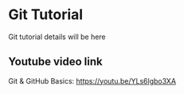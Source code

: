 # Git Tutorial

Git tutorial details will be here

## Youtube video link

Git & GitHub Basics: https://youtu.be/YLs6lgbo3XA
